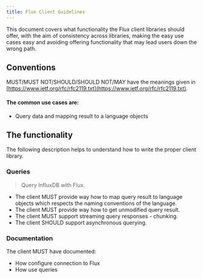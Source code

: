```yaml
---
title: Flux Client Guidelines
---
```

This document covers what functionality the Flux client libraries should offer, with the aim of consistency across libraries, making the easy use cases easy and avoiding offering functionality that may lead users down the wrong path.

## Conventions

MUST/MUST NOT/SHOULD/SHOULD NOT/MAY have the meanings given in [https://www.ietf.org/rfc/rfc2119.txt](https://www.ietf.org/rfc/rfc2119.txt).

#### The common use cases are:

* Query data and mapping result to a language objects

## The functionality
The following description helps to understand how to write the proper client library.  


### Queries

> Query InfluxDB with Flux.

* The client MUST provide way how to map query result to language objects which respects the naming conventions of the language.
* The client MUST provide way how to get unmodified query result.
* The client MUST support streaming query responses - chunking.
* The client SHOULD support asynchronous querying.

### Documentation
The client MUST have documented:

* How configure connection to Flux
* How use queries

